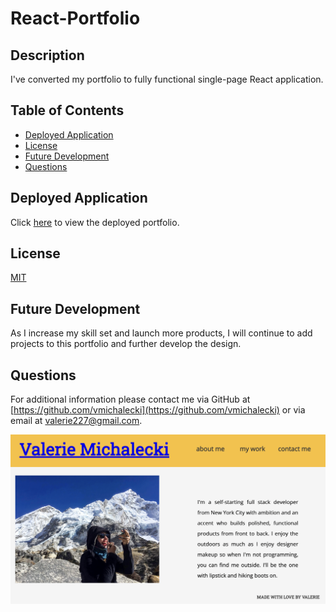 # React-Portfolio

## Description

I've converted my portfolio to fully functional single-page React application.

## Table of Contents

- [Deployed Application](#Deployed-Application)
- [License](#license)
- [Future Development](#Future-Development)
- [Questions](#questions)

## Deployed Application

Click [here](https://vmichalecki.github.io/react-portfolio/) to view the deployed portfolio.

## License

[MIT](https://choosealicense.com/licenses/mit/)

## Future Development

As I increase my skill set and launch more products, I will continue to add projects to this portfolio and further develop the design.

## Questions

For additional information please contact me via GitHub at [https://github.com/vmichalecki](https://github.com/vmichalecki) or via email at [valerie227@gmail.com](mailto:valerie227@gmail.com?subject=[GitHub]%React%Portfolio).

![Screenshot](./src/images/react-portfolio-screen.png)
